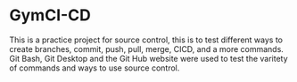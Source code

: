 # GymCI-CD

This is a practice project for source control, this is to test different ways to create branches, commit, push, pull, merge, CICD, and a more commands. Git Bash, Git Desktop and the Git Hub website were used to test the varitety of commands and ways to use source control.  
